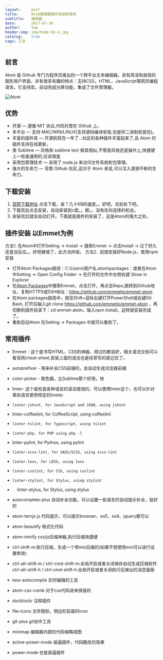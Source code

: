 ```yaml
---
layout:     post
title:      Atom编辑器插件安装和使用
subtitle:   编辑器
date:       2017-07-30
author:     Ywg
header-img: img/home-bg-o.jpg
catalog:    true
tags: 工具
---
```


## 前言
Atom 是 Github 专门为程序员推出的一个跨平台文本编辑器。具有简洁和直观的图形用户界面，并有很多有趣的特点：支持CSS，HTML，JavaScript等网页编程语言。它支持宏，自动完成分屏功能，集成了文件管理器。

![Atom](https://box.kancloud.cn/f3a17b39d77138d7b997655dce992820_1361x766.png)

## 优势
- 开源 — 遵循 MIT 协议,代码托管在 Github 上。
- 多平台 — 支持 MAC/WIN/LINUX(支持源码编译安装,也提供二进制安装包)。
- 丰富的插件库 — 开源到现在一年了…社区的各种插件丰富起来了,且 Atom 的插件支持在线更新。
- 类 Sublime — 风格和 sublime text 极其相似,不管是风格还是操作上,快捷键上一些是通用的,应该借鉴
- 采用包管理技术 — 采用了 node.js 来访问文件系统和包管理。
- 强大的生命力 — 背靠 Github 社区,这对于 Atom 来说,可以注入源源不断的生命力。

## 下载安装
1. [官网下载地址](https://atom.io)
点击下载，诶？几十KB的速度。。好吧，去别处下吧。
2. 下载完后点击安装，自动安装到c盘。。额。。没有任何选择的机会。
3. 安装完后就会自动打开。下面就是插件的安装了，这是Atom的强大之处。

## 插件安装 以Emmet为例
方法1. 在Atom中打开Setting -> Install -> 搜索Emmet -> 点击Install -> 过了好久还是没反应。。好吧被墙了，此方法终结。
方法2.  前提安装好Node.js，使用npm安装
- 打开Atom Packages路径：C:\Users\用户名\.atom\packages：或者在Atom中Setting -> Open Config Folder -> 在打开的文件中左侧右键 Show in Explorer
- 在[Atom Packages](https://atom.io/packages)中搜索Emmet，点击打开，再点击Repo,跳转到Github地址，复制HTTPS或SSH地址：https://github.com/emmetio/emmet-atom
- 在Atom packages路径中，按住Shift+鼠标右键打开PowerShell或右键Git Bash, 打开后输入git clone https://github.com/emmetio/emmet-atom ，再切换到插件目录下：cd emmet-atom，输入npm install。这样就安装完成了。 
- 重新启动Atom 在Setting -> Packages 中就可以看到了。

## 常用插件

- Emmet - 这个是书写HTML、CSS的神器，用过的都说好，相关语法文档可以看官网cheat-sheet,安装上面的语法也是经常写的就记住了。

- autoprefixer - 用来补全CSS前缀的，会自动生成浏览器前缀
- color-picker - 取色器，比Sublime那个好用，快
- linter- 这个是检查各种语言的语法错误的，可以使用linter这个，也可以针对某些语言使用特定的lineter
+     linter-jshint, for JavaScript and JSON, using jshint
+    linter-coffeelint, for CoffeeScript, using coffeelint
+     linter-tslint, for Typescript, using tslint
+     linter-php, for PHP using php -l
+    linter-pylint, for Python, using pylint
+     linter-scss-lint, for SASS/SCSS, using scss-lint
+     linter-less, for LESS, using less
+     linter-csslint, for CSS, using csslint
+     linter-stylint, for Stylus, using stylint
+     linter-stylus, for Stylus, using stylus
- autocomplete-plus 自动补全功能，可以设置一些语言的自动提示补全，挺好的
- atom-ternjs js 代码提示，可以提示browser、es5、es6、jquery都可以
- atom-beautify 格式化代码
- atom-minify css/js压缩神器,执行压缩快捷键

- ctrl-shift-m:执行压缩，生成一个带min后缀的(如果不想使用min可以进行设置修改)
- ctrl-alt-shift-m / ctrl-cmd-shift-m:全局开启或者关闭保存自动生成压缩软件
ctrl-alt-shift-h / ctrl-cmd-shift-h:全局开启或者关闭执行后弹出的消息面板
- less-autocompile 实时编辑的工具
- atom-css-comb 对于css代码进来排版的
- docblockr 注释插件
- file-icons 文件图标，侧边栏前面的icon
- git-plus git协作工具
- minimap 编辑器内部的代码缩略视图
- active-power-mode 装逼插件，代码酷炫的效果
- power-mode 也是装逼插件

